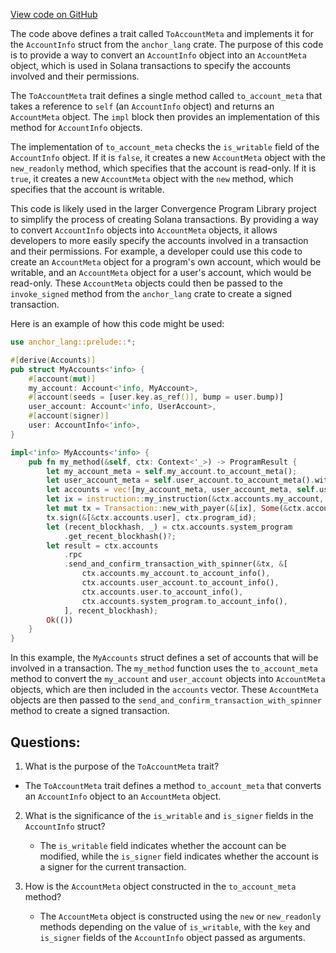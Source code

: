 [View code on GitHub](https://github.com/convergence-rfq/convergence-program-library/rfq/program/src/utils.rs)

The code above defines a trait called `ToAccountMeta` and implements it for the `AccountInfo` struct from the `anchor_lang` crate. The purpose of this code is to provide a way to convert an `AccountInfo` object into an `AccountMeta` object, which is used in Solana transactions to specify the accounts involved and their permissions.

The `ToAccountMeta` trait defines a single method called `to_account_meta` that takes a reference to `self` (an `AccountInfo` object) and returns an `AccountMeta` object. The `impl` block then provides an implementation of this method for `AccountInfo` objects.

The implementation of `to_account_meta` checks the `is_writable` field of the `AccountInfo` object. If it is `false`, it creates a new `AccountMeta` object with the `new_readonly` method, which specifies that the account is read-only. If it is `true`, it creates a new `AccountMeta` object with the `new` method, which specifies that the account is writable.

This code is likely used in the larger Convergence Program Library project to simplify the process of creating Solana transactions. By providing a way to convert `AccountInfo` objects into `AccountMeta` objects, it allows developers to more easily specify the accounts involved in a transaction and their permissions. For example, a developer could use this code to create an `AccountMeta` object for a program's own account, which would be writable, and an `AccountMeta` object for a user's account, which would be read-only. These `AccountMeta` objects could then be passed to the `invoke_signed` method from the `anchor_lang` crate to create a signed transaction. 

Here is an example of how this code might be used:

```rust
use anchor_lang::prelude::*;

#[derive(Accounts)]
pub struct MyAccounts<'info> {
    #[account(mut)]
    my_account: Account<'info, MyAccount>,
    #[account(seeds = [user.key.as_ref()], bump = user.bump)]
    user_account: Account<'info, UserAccount>,
    #[account(signer)]
    user: AccountInfo<'info>,
}

impl<'info> MyAccounts<'info> {
    pub fn my_method(&self, ctx: Context<'_>) -> ProgramResult {
        let my_account_meta = self.my_account.to_account_meta();
        let user_account_meta = self.user_account.to_account_meta().with_is_signer(false);
        let accounts = vec![my_account_meta, user_account_meta, self.user.to_account_meta()];
        let ix = instruction::my_instruction(&ctx.accounts.my_account, 42);
        let mut tx = Transaction::new_with_payer(&[ix], Some(&ctx.accounts.user.key));
        tx.sign(&[&ctx.accounts.user], ctx.program_id);
        let (recent_blockhash, _) = ctx.accounts.system_program
            .get_recent_blockhash()?;
        let result = ctx.accounts
            .rpc
            .send_and_confirm_transaction_with_spinner(&tx, &[
                ctx.accounts.my_account.to_account_info(),
                ctx.accounts.user_account.to_account_info(),
                ctx.accounts.user.to_account_info(),
                ctx.accounts.system_program.to_account_info(),
            ], recent_blockhash);
        Ok(())
    }
}
```

In this example, the `MyAccounts` struct defines a set of accounts that will be involved in a transaction. The `my_method` function uses the `to_account_meta` method to convert the `my_account` and `user_account` objects into `AccountMeta` objects, which are then included in the `accounts` vector. These `AccountMeta` objects are then passed to the `send_and_confirm_transaction_with_spinner` method to create a signed transaction.
## Questions: 
 1. What is the purpose of the `ToAccountMeta` trait?
   - The `ToAccountMeta` trait defines a method `to_account_meta` that converts an `AccountInfo` object to an `AccountMeta` object.

2. What is the significance of the `is_writable` and `is_signer` fields in the `AccountInfo` struct?
   - The `is_writable` field indicates whether the account can be modified, while the `is_signer` field indicates whether the account is a signer for the current transaction.

3. How is the `AccountMeta` object constructed in the `to_account_meta` method?
   - The `AccountMeta` object is constructed using the `new` or `new_readonly` methods depending on the value of `is_writable`, with the `key` and `is_signer` fields of the `AccountInfo` object passed as arguments.